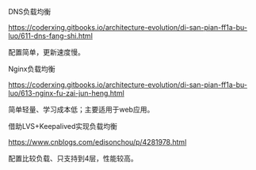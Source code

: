 DNS负载均衡

https://coderxing.gitbooks.io/architecture-evolution/di-san-pian-ff1a-bu-luo/611-dns-fang-shi.html

配置简单，更新速度慢。

Nginx负载均衡

https://coderxing.gitbooks.io/architecture-evolution/di-san-pian-ff1a-bu-luo/613-nginx-fu-zai-jun-heng.html

简单轻量、学习成本低；主要适用于web应用。


借助LVS+Keepalived实现负载均衡 

https://www.cnblogs.com/edisonchou/p/4281978.html

配置比较负载、只支持到4层，性能较高。
